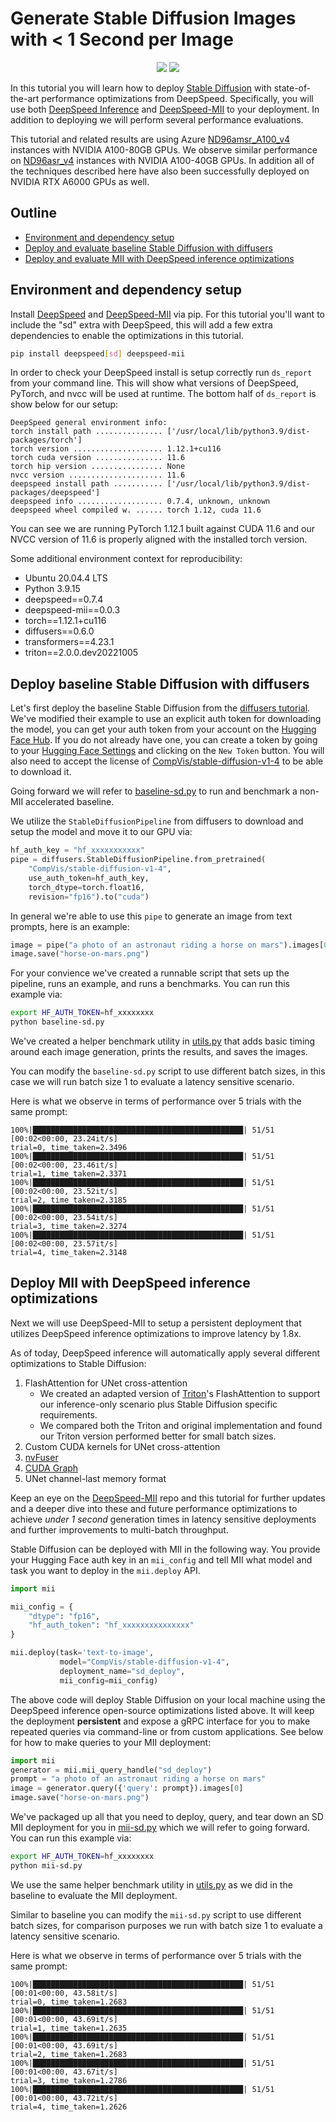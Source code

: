 # Generate Stable Diffusion Images with < 1 Second per Image

<div align="center">
 <img src="../../../docs/images/sd-hero.png#gh-light-mode-only">
 <img src="../../../docs/images/sd-hero-dark.png#gh-dark-mode-only">
</div>

In this tutorial you will learn how to deploy [Stable Diffusion](https://huggingface.co/CompVis/stable-diffusion-v1-4) with state-of-the-art performance optimizations from DeepSpeed. Specifically, you will use both [DeepSpeed Inference](https://github.com/microsoft/deepspeed) and [DeepSpeed-MII](https://github.com/microsoft/deepspeed-mii) to your deployment. In addition to deploying we will perform several performance evaluations.

This tutorial and related results are using Azure [ND96amsr\_A100\_v4](https://learn.microsoft.com/en-us/azure/virtual-machines/nda100-v4-series) instances with NVIDIA A100-80GB GPUs. We observe similar performance on [ND96asr\_v4](https://learn.microsoft.com/en-us/azure/virtual-machines/nda100-v4-series) instances with NVIDIA A100-40GB GPUs. In addition all of the techniques described here have also been successfully deployed on NVIDIA RTX A6000 GPUs as well.

## Outline
* [Environment and dependency setup](#environment-setup)
* [Deploy and evaluate baseline Stable Diffusion with diffusers](#deploy-baseline-stable-diffusion-with-diffusers)
* [Deploy and evaluate MII with DeepSpeed inference optimizations](#deploy-mii-with-deepspeed-inference-optimizations)

## Environment and dependency setup

Install [DeepSpeed](https://pypi.org/project/deepspeed/) and [DeepSpeed-MII](https://pypi.org/project/mii/) via pip. For this tutorial you'll want to include the "sd" extra with DeepSpeed, this will add a few extra dependencies to enable the optimizations in this tutorial.

```bash
pip install deepspeed[sd] deepspeed-mii
```

In order to check your DeepSpeed install is setup correctly run `ds_report` from your command line. This will show what versions of DeepSpeed, PyTorch, and nvcc will be used at runtime. The bottom half of `ds_report` is show below for our setup:

```
DeepSpeed general environment info:
torch install path ............... ['/usr/local/lib/python3.9/dist-packages/torch']
torch version .................... 1.12.1+cu116
torch cuda version ............... 11.6
torch hip version ................ None
nvcc version ..................... 11.6
deepspeed install path ........... ['/usr/local/lib/python3.9/dist-packages/deepspeed']
deepspeed info ................... 0.7.4, unknown, unknown
deepspeed wheel compiled w. ...... torch 1.12, cuda 11.6
```

You can see we are running PyTorch 1.12.1 built against CUDA 11.6 and our NVCC version of 11.6 is properly aligned with the installed torch version.

Some additional environment context for reproducibility:
* Ubuntu 20.04.4 LTS
* Python 3.9.15
* deepspeed==0.7.4
* deepspeed-mii==0.0.3
* torch==1.12.1+cu116
* diffusers==0.6.0
* transformers==4.23.1
* triton==2.0.0.dev20221005

## Deploy baseline Stable Diffusion with diffusers

Let's first deploy the baseline Stable Diffusion from the [diffusers tutorial](https://github.com/huggingface/diffusers#text-to-image-generation-with-stable-diffusion). We've modified their example to use an explicit auth token for downloading the model, you can get your auth token from your account on the [Hugging Face Hub](https://huggingface.co/settings/tokens). If you do not already have one, you can create a token by going to your [Hugging Face Settings](https://huggingface.co/settings/tokens) and clicking on the `New Token` button. You will also need to accept the license of [CompVis/stable-diffusion-v1-4](https://huggingface.co/CompVis/stable-diffusion-v1-4) to be able to download it.

Going forward we will refer to [baseline-sd.py]() to run and benchmark a non-MII accelerated baseline.

We utilize the `StableDiffusionPipeline` from diffusers to download and setup the model and move it to our GPU via:

```python
hf_auth_key = "hf_xxxxxxxxxxx"
pipe = diffusers.StableDiffusionPipeline.from_pretrained(
    "CompVis/stable-diffusion-v1-4",
    use_auth_token=hf_auth_key,
    torch_dtype=torch.float16,
    revision="fp16").to("cuda")
```

In general we're able to use this `pipe` to generate an image from text prompts, here is an example:

```python
image = pipe("a photo of an astronaut riding a horse on mars").images[0]
image.save("horse-on-mars.png")
```

For your convience we've created a runnable script that sets up the pipeline, runs an example, and runs a benchmarks. You can run this example via:

```bash
export HF_AUTH_TOKEN=hf_xxxxxxxx
python baseline-sd.py
```

We've created a helper benchmark utility in [utils.py]() that adds basic timing around each image generation, prints the results, and saves the images.

You can modify the `baseline-sd.py` script to use different batch sizes, in this case we will run batch size 1 to evaluate a latency sensitive scenario.

Here is what we observe in terms of performance over 5 trials with the same prompt:

```
100%|███████████████████████████████████████████████| 51/51 [00:02<00:00, 23.24it/s]
trial=0, time_taken=2.3496
100%|███████████████████████████████████████████████| 51/51 [00:02<00:00, 23.46it/s]
trial=1, time_taken=2.3371
100%|███████████████████████████████████████████████| 51/51 [00:02<00:00, 23.52it/s]
trial=2, time_taken=2.3185
100%|███████████████████████████████████████████████| 51/51 [00:02<00:00, 23.54it/s]
trial=3, time_taken=2.3274
100%|███████████████████████████████████████████████| 51/51 [00:02<00:00, 23.57it/s]
trial=4, time_taken=2.3148
```

## Deploy MII with DeepSpeed inference optimizations

Next we will use DeepSpeed-MII to setup a persistent deployment that utilizes DeepSpeed inference optimizations to improve latency by 1.8x.

As of today, DeepSpeed inference will automatically apply several different optimizations to Stable Diffusion:

1. FlashAttention for UNet cross-attention
    * We created an adapted version of [Triton](https://github.com/openai/triton)'s FlashAttention to support our inference-only scenario plus Stable Diffusion specific requirements.
    * We compared both the Triton and original implementation and found our Triton version performed better for small batch sizes.
2. Custom CUDA kernels for UNet cross-attention
3. [nvFuser](https://pytorch.org/blog/introducing-nvfuser-a-deep-learning-compiler-for-pytorch/)
4. [CUDA Graph](https://developer.nvidia.com/blog/cuda-graphs/)
5. UNet channel-last memory format

Keep an eye on the [DeepSpeed-MII](https://github.com/microsoft/deepspeed-mii) repo and this tutorial for further updates and a deeper dive into these and future performance optimizations to achieve *under 1 second* generation times in latency sensitive deployments and further improvements to multi-batch throughput.

Stable Diffusion can be deployed with MII in the following way. You provide your Hugging Face auth key in an `mii_config` and tell MII what model and task you want to deploy in the `mii.deploy` API.

```python
import mii

mii_config = {
    "dtype": "fp16",
    "hf_auth_token": "hf_xxxxxxxxxxxxxxx"
}

mii.deploy(task='text-to-image',
           model="CompVis/stable-diffusion-v1-4",
           deployment_name="sd_deploy",
           mii_config=mii_config)
```

The above code will deploy Stable Diffusion on your local machine using the DeepSpeed inference open-source optimizations listed above. It will keep the deployment **persistent** and expose a gRPC interface for you to make repeated queries via command-line or from custom applications. See below for how to make queries to your MII deployment:

```python
import mii
generator = mii.mii_query_handle("sd_deploy")
prompt = "a photo of an astronaut riding a horse on mars"
image = generator.query({'query': prompt}).images[0]
image.save("horse-on-mars.png")
```

We've packaged up all that you need to deploy, query, and tear down an SD MII deployment for you in [mii-sd.py]() which we will refer to going forward. You can run this example via:

```bash
export HF_AUTH_TOKEN=hf_xxxxxxxx
python mii-sd.py
```

We use the same helper benchmark utility in [utils.py]() as we did in the baseline to evaluate the MII deployment.

Similar to baseline you can modify the `mii-sd.py` script to use different batch sizes, for comparison purposes we run with batch size 1 to evaluate a latency sensitive scenario.

Here is what we observe in terms of performance over 5 trials with the same prompt:

```
100%|███████████████████████████████████████████████| 51/51 [00:01<00:00, 43.58it/s]
trial=0, time_taken=1.2683
100%|███████████████████████████████████████████████| 51/51 [00:01<00:00, 43.69it/s]
trial=1, time_taken=1.2635
100%|███████████████████████████████████████████████| 51/51 [00:01<00:00, 43.69it/s]
trial=2, time_taken=1.2683
100%|███████████████████████████████████████████████| 51/51 [00:01<00:00, 43.67it/s]
trial=3, time_taken=1.2786
100%|███████████████████████████████████████████████| 51/51 [00:01<00:00, 43.72it/s]
trial=4, time_taken=1.2626
```
